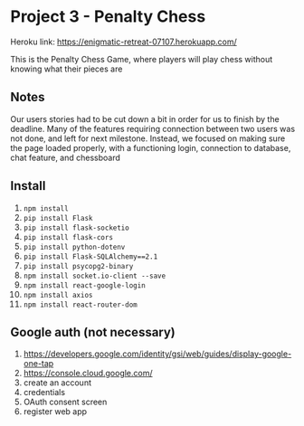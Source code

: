 # Project 3 - Penalty Chess
Heroku link:
https://enigmatic-retreat-07107.herokuapp.com/

This is the Penalty Chess Game, where players will play chess without knowing what their pieces are

## Notes

Our users stories had to be cut down a bit in order for us to finish by the deadline.
Many of the features requiring connection between two users was not done, and left for next milestone.
Instead, we focused on making sure the page loaded properly, with a functioning login, connection to database, chat feature, and chessboard

## Install
1. `npm install`
2. `pip install Flask`
4. `pip install flask-socketio`
5. `pip install flask-cors`
6. `pip install python-dotenv`
7. `pip install Flask-SQLAlchemy==2.1`
8. `pip install psycopg2-binary`
9. `npm install socket.io-client --save`
10. `npm install react-google-login`
11. `npm install axios`
12. `npm install react-router-dom`

## Google auth (not necessary)
1. https://developers.google.com/identity/gsi/web/guides/display-google-one-tap
2. https://console.cloud.google.com/
3. create an account
4. credentials
5. OAuth consent screen
6. register web app
